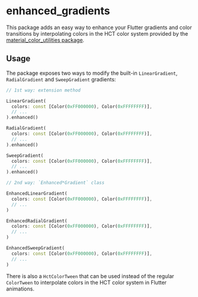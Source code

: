 # enhanced_gradients

This package adds an easy way to enhance your Flutter gradients and color transitions by interpolating colors
in the HCT color system provided by the [material_color_utilities package](https://pub.dev/packages/material_color_utilities).

## Usage

The package exposes two ways to modify the built-in `LinearGradient`, `RadialGradient` and `SweepGradient` gradients:

```dart
// 1st way: extension method

LinearGradient(
  colors: const [Color(0xFF000000), Color(0xFFFFFFFF)],
  // ...
).enhanced()

RadialGradient(
  colors: const [Color(0xFF000000), Color(0xFFFFFFFF)],
  // ...
).enhanced()

SweepGradient(
  colors: const [Color(0xFF000000), Color(0xFFFFFFFF)],
  // ...
).enhanced()
```

```dart
// 2nd way: `Enhanced*Gradient` class

EnhancedLinearGradient(
  colors: const [Color(0xFF000000), Color(0xFFFFFFFF)],
  // ...
)

EnhancedRadialGradient(
  colors: const [Color(0xFF000000), Color(0xFFFFFFFF)],
  // ...
)

EnhancedSweepGradient(
  colors: const [Color(0xFF000000), Color(0xFFFFFFFF)],
  // ...
)
```

There is also a `HctColorTween` that can be used instead of the regular `ColorTween` to interpolate
colors in the HCT color system in Flutter animations.
